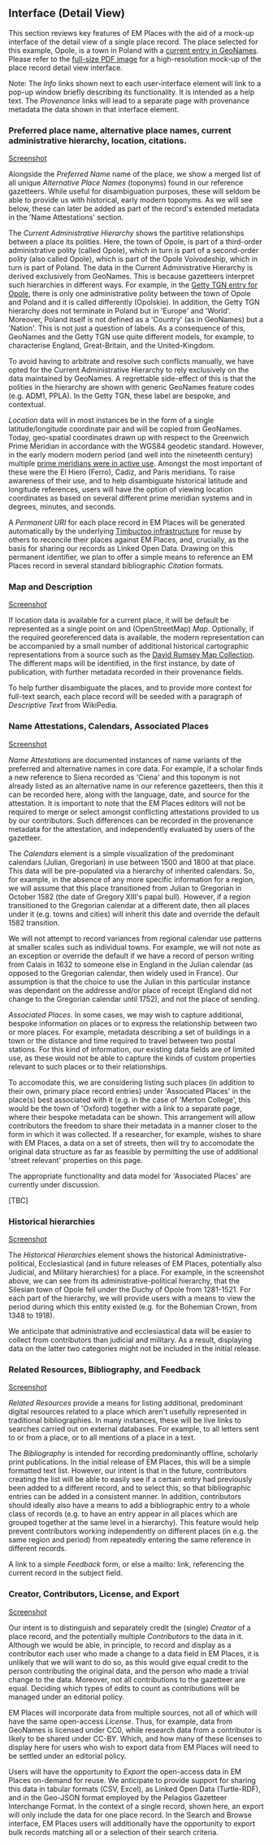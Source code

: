 
## Interface (Detail View)

This section reviews key features of EM Places with the aid of a mock-up interface of the detail view of a single place record. The place selected for this example, Opole, is a town in Poland with a [current entry in GeoNames][25]. Please refer to the [full-size PDF image][1] for a high-resolution mock-up of the place record detail view interface.

Note: The _Info_ links shown next to each user-interface element will link to a pop-up window briefly describing its functionality. It is intended as a help text. The _Provenance_ links will lead to a separate page with provenance metadata the data shown in that interface element. 

### Preferred place name, alternative place names, current administrative hierarchy, location, citations.

[Screenshot](https://github.com/culturesofknowledge/emplaces/blob/master/images/screenshots/core-data.png)

Alongside the _Preferred Name_ name of the place, we show a merged list of all unique _Alternative Place Names_ (toponyms) found in our reference gazetteers. While useful for disambiguation purposes, these will seldom be able to provide us with historical, early modern toponyms. As we will see below, these can later be added as part of the record's extended metadata in the 'Name Attestations' section. 

The _Current Administrative Hierarchy_ shows the partitive relationships between a place its polities. Here, the town of Opole, is part of a third-order administrative polity (called Opole), which in turn is part of a second-order polity (also called Opole), which is part of the Opole Voivodeship, which in turn is part of Poland. The data in the Current Administrative Hierarchy is derived exclusively from GeoNames. This is because gazetteers interpret such hierarchies in different ways. For example, in the [Getty TGN entry for Opole][26], there is only one administrative polity between the town of Opole and Poland and it is called differently (Opolskie). In addition, the Getty TGN hierarchy does not terminate in Poland but in 'Europe' and 'World'. Moreover, Poland itself is not defined as a 'Country' (as in GeoNames) but a 'Nation'. This is not just a question of labels. As a consequence of this, GeoNames and the Getty TGN use quite different models, for example, to characterise England, Great-Britain, and the United-Kingdom. 

To avoid having to arbitrate and resolve such conflicts manually, we have opted for the Current Administrative Hierarchy to rely exclusively on the data maintained by GeoNames. A regrettable side-effect of this is that the polities in the hierarchy are shown with generic GeoNames feature codes (e.g. ADM1, PPLA). In the Getty TGN, these label are bespoke, and contextual. 

_Location_ data will in most instances be in the form of a single latitude/longitude coordinate pair and will be copied from GeoNames. Today, geo-spatial coordinates drawn up with respect to the Greenwich Prime Meridian in accordance with the WGS84 geodetic standard. However, in the early modern modern period (and well into the nineteenth century) multiple [prime meridians were in active use][27]. Amongst the most important of these were the El Hiero (Ferro), Cadiz, and Paris meridians. To raise awareness of their use, and to help disambiguate historical latitude and longitude references, users will have the option of viewing location coordinates as based on several different prime meridian systems and in degrees, minutes, and seconds. 

A _Permanent URI_ for each place record in EM Places will be generated automatically by the underlying [Timbuctoo infrastructure][28] for reuse by others to reconcile their places against EM Places, and, crucially, as the basis for sharing our records as Linked Open Data. Drawing on this permanent identifier, we plan to offer a simple means to reference an EM Places record in several standard bibliographic _Citation_ formats.

### Map and Description 

[Screenshot](https://github.com/culturesofknowledge/emplaces/blob/master/images/screenshots/map-description.jpg)

If location data is available for a current place, it will be default be represented as a single point on and (OpenStreetMap) _Map_. Optionally, if the required georeferenced data is available, the modern representation can be accompanied by a small number of additional historical cartographic representations from a source such as the [David Rumsey Map Collection](https://www.davidrumsey.com). The different maps will be identified, in the first instance, by date of publication, with further metadata recorded in their provenance fields.

To help further disambiguate the places, and to provide more context for full-text search, each place record will be seeded with a paragraph of _Descriptive Text_ from WikiPedia. 

### Name Attestations, Calendars, Associated Places

[Screenshot](https://github.com/culturesofknowledge/emplaces/blob/master/images/screenshots/attestations-cal-assoc.png)

_Name Attestations_ are documented instances of name variants of the preferred and alternative names in core data. For example, if a scholar finds a new reference to Siena recorded as 'Ciena' and this toponym is not already listed as an alternative name in our reference gazetteers, then this it can be recorded here, along with the language, date, and source for the attestation. It is important to note that the EM Places editors will not be required to merge or select amongst conflicting attestations provided to us by our contributors. Such differences can be recorded in the provenance metadata for the attestation, and independently evaluated by users of the gazetteer.

The _Calendars_ element is a simple visualization of the predominant calendars (Julian, Gregorian) in use between 1500 and 1800 at that place. This data will be pre-populated via a hierarchy of inherited calendars. So, for example, in the absence of any more specific information for a region, we will assume that this place transitioned from Julian to Gregorian in October 1582 (the date of Gregory XIII's papal bull). However, if a region transitioned to the Gregorian calendar at a different date, then all places under it (e.g. towns and cities) will inherit this date and override the default 1582 transition. 

We will not attempt to record variances from regional calendar use patterns at smaller scales such as individual towns. For example, we will not note as an exception or override the default if we have a record of person writing from Calais in 1632 to someone else in England in the Julian calendar (as opposed to the Gregorian calendar, then widely used in France). Our assumption is that the choice to use the Julian in this particular instance was dependant on the addresse and/or place of receipt (England did not change to the Gregorian calendar until 1752), and not the place of sending. 

_Associated Places_. In some cases, we may wish to capture additional, bespoke information on places or to express the relationship between two or more places. For example, metadata describing a set of buildings in a town or the distance and time required to travel between two postal stations. For this kind of information, our existing data fields are of limited use, as these would not be able to capture the kinds of custom properties relevant to such places or to their relationships.

To accomodate this, we are considering listing such places (in addition to their own, primary place record entries) under 'Associated Places' in the place(s) best associated with it (e.g. in the case of 'Merton College', this would be the town of 'Oxford) together with a link to a separate page, where their bespoke metadata can be shown. This arrangement will allow contributors the freedom to share their metadata in a manner closer to the form in which it was collected. If a researcher, for example, wishes to share with EM Places, a data on a set of streets, then will try to accomodate the original data structure as far as feasible by permitting the use of additional 'street relevant' properties on this page. 

The appropriate functionality and data model for 'Associated Places' are currently under discussion. 

[TBC]

### Historical hierarchies

[Screenshot](https://github.com/culturesofknowledge/emplaces/blob/master/images/screenshots/historical-hierarchies.png)

The _Historical Hierarchies_ element shows the historical Administrative-political, Ecclesiastical (and in future releases of EM Places, potentially also Judicial, and Military hierarchies) for a place. For example, in the screenshot above, we can see from its administrative-political hierarchy, that the Silesian town of Opole fell under the Duchy of Opole from 1281-1521. For each part of the hierarchy, we will provide users with a means to view the period during which this entity existed (e.g. for the Bohemian Crown, from 1348 to 1918).

We anticipate that administrative and ecclesiastical data will be easier to collect from contributors than judicial and military. As a result, displaying data on the latter two categories might not be included in the initial release.

### Related Resources, Bibliography, and Feedback

[Screenshot](https://github.com/culturesofknowledge/emplaces/blob/master/images/screenshots/resources-bib-feedback.png)

_Related Resources_ provide a means for listing additional, predominant digital resources related to a place which aren't usefully represented in traditional bibliographies. In many instances, these will be live links to searches carried out on external databases. For example, to all letters sent to or from a place, or to all mentions of a place in a text. 

The _Bibliography_ is intended for recording predominantly offline, scholarly print publications. In the initial release of EM Places, this will be a simple formatted text list. However, our intent is that in the future, contributors creating the list will be able to easily see if a certain entry had previously been added to a different record, and to select this, so that bibliographic entries can be added in a consistent manner. In addition, contributors should ideally also have a means to add a bibliographic entry to a whole class of records (e.g. to have an entry appear in all places which are grouped together at the same level in a hierarchy). This feature would help prevent contributors working independently on different places (in e.g. the same region and period) from repeatedly entering the same reference in different records.

A link to a simple _Feedback_ form, or else a mailto: link, referencing the current record in the subject field.

### Creator, Contributors, License, and Export
 
[Screenshot](https://github.com/culturesofknowledge/emplaces/blob/master/images/screenshots/credits-export.png)

Our intent is to distinguish and separately credit the (single) _Creator_ of a place record, and the potentially multiple _Contributors_ to the data in it. Although we would be able, in principle, to record and display as a contributor each user who made a change to a data field in EM Places, it is unlikely that we will want to do so, as this would give equal credit to the person contributing the original data, and the person who made a trivial change to the data. Moreover, not all contributions to the gazetteer are equal. Deciding which types of edits to count as contributions will be managed under an editorial policy. 

EM Places will incorporate data from multiple sources, not all of which will have the same open-access _License_. Thus, for example, data from GeoNames is licensed under CC0, while research data from a contributor is likely to be shared under CC-BY. Which, and how many of these licenses to display here for users who wish to export data from EM Places will need to be settled under an editorial policy.

Users will have the opportunity to _Export_ the open-access data in EM Places on-demand for reuse. We anticipate to provide support for sharing this data in tabular formats (CSV, Excel), as Linked Open Data (Turtle-RDF), and in the Geo-JSON format employed by the Pelagios Gazetteer Interchange Format. In the context of a single record, shown here, an export will only include the data for one place record. In the Search and Browse interface, EM Places users will additionally have the opportunity to export bulk records matching all or a selection of their search criteria. 

[1]: /images/current_display.pdf
[2]: https://github.com/culturesofknowledge/emplaces#feedback-and-comments
[3]: https://www.uni-bamberg.de/histgeo/forschung/aktuell/
[4]: /images
[5]: http://emlo.bodleian.ox.ac.uk
[6]: http://www.culturesofknowledge.org/?p=8455
[7]: http://gov.genealogy.net/item/show/OPPELNJO80XQ
[8]: https://omeka.org/s/
[9]: http://www.geonames.org/export/codes.html
[10]: https://www.getty.edu/research/tools/vocabularies/aat/
[11]: http://linkedpasts.org
[12]: http://euratlas.com
[13]: https://github.com/whosonfirst
[14]: https://spelunker.whosonfirst.org/id/101752159/
[15]: http://www.bibtex.org
[16]: https://en.wikipedia.org/wiki/RIS_(file_format)
[17]: https://citationstyles.org
[18]: http://blogs.bodleian.ox.ac.uk/digital/2017/03/23/wikimedia-for-public-engagement/
[19]: http://vocab.getty.edu/page/aat/300108377
[20]: https://zabytek.pl/en/obiekty/opole-kosciol-parafialny-pw-matki-boskiej-bolesnej-i-sw-wojc
[21]: https://www.wikidata.org/wiki/Q55338793\
[22]: https://pleiades.stoa.org/help/technical-intro-places
[23]: https://pleiades.stoa.org/help/conceptual-overview
[24]: https://www.davidrumsey.com
[25]: http://www.geonames.org/3090048/opole.html
[26]: http://www.getty.edu/vow/TGNFullDisplay?find=Opole&place=&nation=Poland&subjectid=7007751&english=Y
[27]: https://en.wikipedia.org/wiki/Prime_meridian
[28]: https://timbuctoo.huygens.knaw.nl
[29]: http://n2t.net/e/ark_ids.html 
[30]: https://pleiades.stoa.org

